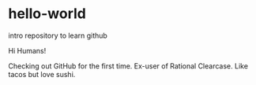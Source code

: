 # hello-world
intro repository to learn github

Hi Humans!

Checking out GitHub for the first time.  Ex-user of Rational Clearcase.
Like tacos but love sushi.

